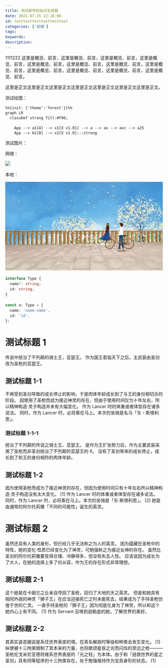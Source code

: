 ```yaml
---
title: 测试新写的站点生成器
date: 2021-07-25 22:18:00
id: testtesttesttesttesttest
categories: ['前端']
tags:
keywords:
description:
---
```


1111222 这里是概览、前言，这里是概览、前言，这里是概览、前言，这里是概览、前言，这里是概览、前言，这里是概览、前言，这里是概览、前言，这里是概览、前言，这里是概览、前言，这里是概览、前言，这里是概览、前言，这里是概览、前言。

<!-- more -->

这里是正文这里是正文这里是正文这里是正文这里是正文这里是正文这里是正文。

测试绘图：

```mermaid
%%{init: {'theme':'forest'}}%%
graph LR
  classDef strong fill:#f96;

	App --> a1[A] --> x1[X v1.01] --> a --> ax --> axc --> a25
	App --> b1[B] --> x2[X v2.0]:::strong

```

测试图片：

网络：

![](https://avatars.githubusercontent.com/u/19222089?v=4)

本地：

![aaaaa](../../images/body.jpg '=240xxxxaaa')

```ts
interface Type {
  name?: string;
  id: string;
}

const a: Type = {
  name: 'name-name',
  id: 'id',
};
```

# 测试标题 1

传说中统治了不列颠的骑士王，亚瑟王。
作为国王君临天下之后，主武装由圣剑改为圣枪的亚瑟王。

## 测试标题 1-1

不再受到圣剑导致的成长停止的影响，于是肉体年龄成长到了与王的身份相切合的阶段。
因使用了圣枪而成为接近神灵的存在，但由于使用时间仅为十年左右，所以精神构造·灵子构造并未有大幅变化。
作为 Lancer 时的体重或者体型存在诸多说法。
同时，作为 Lancer 时，必将乘在马上。本次的坐骑是名马「东・斯塔利恩」。

### 测试标题 1-1-1

统治了不列颠的传说之骑士王、亚瑟王。
是作为王扩张势力后，作为主要武装采用了圣枪而非圣剑统治了不列颠的亚瑟王的 if。
没有了圣剑带来的成长停止，成长到了和王的身份相符的肉体年龄。

## 测试标题 1-2

因为使用圣枪而成为了接近神灵的存在，但因为使用时间只有十年左右所以精神构造·灵子构造没有太大变化。 [1]
作为 Lancer 时的体重或者体型存在诸多说法。
同时，作为 Lancer 时，必将乘在马上。本次的坐骑是「东·斯塔利恩」。 [2]
她是由通常的阿尔托莉雅「不同的可能性」诞生的英灵。

# 测试标题 2

虽然还具有人类的身形，但已经几乎无法称之为人的英灵。
因为蕴藏在圣枪中的特性，她的变化·性质已经变化为了神灵，可勉强称之为接近女神的存在。
虽然比圣剑的阿尔托莉雅要变得合理、冷静得多，但没有失去人性。
应该说因为成长为了大人，在她的选择上多了份从容，作为王的存在形式非常理想。

## 测试标题 2-1

这个她是在卡姆兰之丘亲自夺回了圣枪，回归了大地的天之英灵。
但是和她具有相同外貌的神灵「狮子王」在应当迎接死亡之时未能死去，结果成为了手持圣枪彷徨于世的亡灵。
一直手持圣枪的「狮子王」因为彻底化身为了神灵，所以和这个她内心上有不同。 [1]
作为 Servant 召唤到迦勒底的她，了解世界的美好。

## 测试标题 2-2

其真实姿态据说是系住世界表皮的塔。在真名解放时等级和种类会发生变化。 [1]
纵使被十三拘束限制了其本来的力量，也将歌颂星辰之光而闪烁的至远之枪———
圣枪伦戈米尼亚德将维系世界表层的「光之柱」为本体。由于和「拯救世界的星之圣剑」具有同等程序的十三拘束存在，处于勉强维持作为宝具身形的状态。 [1]
